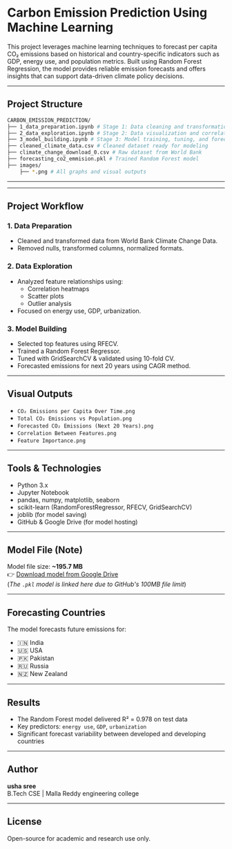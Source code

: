 #  Carbon Emission Prediction Using Machine Learning

This project leverages machine learning techniques to forecast per capita CO₂ emissions based on historical and country-specific indicators such as GDP, energy use, and population metrics. Built using Random Forest Regression, the model provides reliable emission forecasts and offers insights that can support data-driven climate policy decisions.

---

##  Project Structure

``` bash
CARBON_EMISSION_PREDICTION/
├── 1_data_preparation.ipynb # Stage 1: Data cleaning and transformation
├── 2_data_exploration.ipynb # Stage 2: Data visualization and correlation analysis
├── 3_model_building.ipynb # Stage 3: Model training, tuning, and forecasting
├── cleaned_climate_data.csv # Cleaned dataset ready for modeling
├── climate_change_download_0.csv # Raw dataset from World Bank
├── forecasting_co2_emmision.pkl # Trained Random Forest model
├── images/
    ├── *.png # All graphs and visual outputs

```
---

---

##  Project Workflow

###  1. Data Preparation
- Cleaned and transformed data from World Bank Climate Change Data.
- Removed nulls, transformed columns, normalized formats.

###  2. Data Exploration
- Analyzed feature relationships using:
  - Correlation heatmaps
  - Scatter plots
  - Outlier analysis
- Focused on energy use, GDP, urbanization.

###  3. Model Building
- Selected top features using RFECV.
- Trained a Random Forest Regressor.
- Tuned with GridSearchCV & validated using 10-fold CV.
- Forecasted emissions for next 20 years using CAGR method.

---

##  Visual Outputs

- `CO₂ Emissions per Capita Over Time.png`
- `Total CO₂ Emissions vs Population.png`
- `Forecasted CO₂ Emissions (Next 20 Years).png`
- `Correlation Between Features.png`
- `Feature Importance.png`


---

##  Tools & Technologies

- Python 3.x
- Jupyter Notebook
- pandas, numpy, matplotlib, seaborn
- scikit-learn (RandomForestRegressor, RFECV, GridSearchCV)
- joblib (for model saving)
- GitHub & Google Drive (for model hosting)

---

##  Model File (Note)

Model file size: **~195.7 MB**  
👉 [Download model from Google Drive](https://drive.google.com/file/d/1_WvDkhXWq6GJXtJhdzZ6sTjBpe8b-veG/view?usp=sharing)  
(*The `.pkl` model is linked here due to GitHub's 100MB file limit*)

---

##  Forecasting Countries

The model forecasts future emissions for:
- 🇮🇳 India
- 🇺🇸 USA
- 🇵🇰 Pakistan
- 🇷🇺 Russia
- 🇳🇿 New Zealand

---

##  Results

- The Random Forest model delivered R² = 0.978 on test data
- Key predictors: `energy use`, `GDP`, `urbanization`
- Significant forecast variability between developed and developing countries

---

##  Author

**usha sree**  
B.Tech CSE | Malla Reddy engineering college
 

---

##  License

Open-source for academic and research use only.

